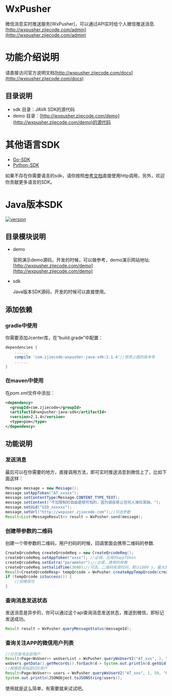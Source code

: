 # WxPusher
微信消息实时推送服务[WxPusher]，可以通过API实时给个人微信推送消息.[http://wxpusher.zjiecode.com/admin](http://wxpusher.zjiecode.com/admin)

# 功能介绍说明

请直接访问官方说明文档[http://wxpusher.zjiecode.com/docs](http://wxpusher.zjiecode.com/docs)

## 目录说明
- sdk 目录：JAVA SDK的源代码
- demo 目录：[http://wxpusher.zjiecode.com/demo](http://wxpusher.zjiecode.com/demo)的源代码

# 其他语言SDK
- [Go-SDK](https://github.com/wxpusher/wxpusher-sdk-go)
- [Python-SDK](https://github.com/wxpusher/wxpusher-sdk-python)

如果不存在你需要语言的sdk，请你按照[参考文档](http://wxpusher.zjiecode.com/docs)直接使用http调用，另外，欢迎你贡献更多语言的SDK。
# Java版本SDK

[ ![version](https://img.shields.io/static/v1.svg?label=version&message=2.1.4&color=brightgreen) ](https://bintray.com/zjiecode/maven/wxpusher-java-sdk)
## 目录模块说明
- demo

  官网演示demo源码，开发的时候，可以做参考，demo演示网站地址: [http://wxpusher.zjiecode.com/demo](http://wxpusher.zjiecode.com/demo)
- sdk 

  Java版本SDK源码，开发的时候可以直接使用。
## 添加依赖
### gradle中使用

你需要添加Jcenter库，在“build.grade”中配置：
```groovy
dependencies {
    ......
    compile 'com.zjiecode:wxpusher-java-sdk:2.1.4'//使用上面的版本号
    ......
}
```

###  在maven中使用
在*pom.xml*文件中添加：
```xml
<dependency>
  <groupId>com.zjiecode</groupId>
  <artifactId>wxpusher-java-sdk</artifactId>
  <version>2.1.4</version>
  <type>pom</type>
</dependency>
```
## 功能说明
### 发送消息
最后可以在你需要的地方，直接调用方法，即可实时推送消息到微信上了，比如下面这样：
```java
Message message = new Message();
message.setAppToken("AT_xxxxx");
message.setContentType(Message.CONTENT_TYPE_TEXT);
message.setContent("不加限制的自由是很可怕的，因为很容易让任何人滑向深渊。");
message.setUid("UID_xxxxxx");
message.setUrl("http://wxpuser.zjiecode.com");//可选参数
Result<List<MessageResult>> result = WxPusher.send(message);
```
### 创建带参数的二维码
创建一个带参数的二维码，用户扫码的时候，回调里面会携带二维码的参数.
```java
CreateQrcodeReq createQrcodeReq = new CreateQrcodeReq();
createQrcodeReq.setAppToken("xxxx"); //必填，应用的appTOken
createQrcodeReq.setExtra("parameter");//必填，携带的参数
createQrcodeReq.setValidTime(3600);//可选，二维码有效时间，默认1800 s，最大30天，单位是s
Result<CreateQrcodeResp> tempQrcode = WxPusher.createAppTempQrcode(createQrcodeReq);
if (tempQrcode.isSuccess()) {
    //创建成功
}
```


### 查询消息发送状态
发送消息是异步的，你可以通过这个api查询消息发送状态，推送到微信，即标记发送成功。
```java
Result result = WxPusher.queryMessageStatus(messageId);
```

### 查询关注APP的微信用户列表
```java
//分页查询全部用户
Result<Page<WxUser>> wxUserList = WxPusher.queryWxUserV2("AT_xxx", 1, 50, null, false, 0);
wxUsers.getData().getRecords().forEach(d-> System.out.println(d.getUid()));
//根据查询指定UID用户
Result<Page<WxUser>> users = WxPusher.queryWxUserV2("AT_xxx", 1, 50, "UID_", false, 0);
System.out.println(JSONObject.toJSONString(users));
```

使用就是这么简单，有需要就来试试吧。
